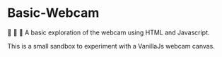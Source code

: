 # Basic-Webcam
📸 📸 📸 A basic exploration of the webcam using HTML and Javascript. 

This is a small sandbox to experiment with a VanillaJs webcam canvas. 
